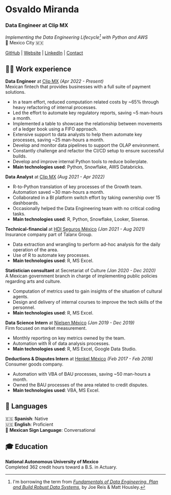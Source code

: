 # Osvaldo Miranda

### Data Engineer at Clip MX

_Implementing the Data Engineering Lifecycle[^1] with Python and AWS_ <br>
📌 Mexico City 🇲🇽 <br>

[GitHub](https://github.com/Quiroptero) |
 [Website](https://omiranda.dev) |
 [LinkedIn](https://www.linkedin.com/in/omiranda-dev/) |
 [Contact](mailto:hola@omiranda.dev)

## 👨‍💻 Work experience

**Data Engineer** at [Clip MX](https://www.clip.mx/) _(Apr 2022 - Present)_ <br>
Mexican fintech that provides businesses with a full suite of payment solutions.
  - In a team effort, reduced computation related costs by ~65% through heavy refactoring of internal processes.
  - Led the effort to automate key regulatory reports, saving ~5 man-hours a month.
  - Implemented a table to showcase the relationship between movements of a ledger book using a FIFO approach.
  - Extensive support to data analysts to help them automate key processes, saving ~25 man-hours a month.
  - Develop and monitor data pipelines to support the OLAP environment.
  - Constantly challenge and refactor the CI/CD setup to ensure successful builds.
  - Develop and improve internal Python tools to reduce boilerplate.
  - **Main technologies used**: Python, Snowflake, AWS Databricks.

**Data Analyst** at [Clip MX](https://www.clip.mx/) _(Aug 2021 - Apr 2022)_ <br>
  - R-to-Python translation of key processes of the Growth team. Automation saved ~30 man-hours a month.
  - Collaborated in a BI platform switch effort by taking ownership over 15 dashboards.
  - Occasionally helped the Data Engineering team with no critical coding tasks.
  - **Main technologies used**: R, Python, Snowflake, Looker, Sisense.

**Technical-financial** at [HDI Seguros México](https://www.hdi.com.mx/) _(Jan 2021 - Aug 2021)_ <br>
Insurance company part of Talanx Group.
  - Data extraction and wrangling to perform ad-hoc analysis for the daily operation of the area.
  - Use of R to automate key processes.
  - **Main technologies used**: R, MS Excel.

**Statistician consultant** at Secretariat of Culture  _(Jan 2020 - Dec 2020)_ <br>
A Mexican government branch in charge of implementing public policies regarding arts and culture.
  - Computation of metrics used to gain insights of the situation of cultural agents.
  - Design and delivery of internal courses to improve the tech skills of the personnel.
  - **Main technologies used**: R, MS Excel.

**Data Science Intern** at [Nielsen México](https://www.nielsen.com/about-us/locations/mexico/) _(Jan 2019 - Dec 2019)_ <br>
Firm focused on market measurement.
  - Monthly reporting on key metrics owned by the team.
  - Automation with R of data analysis processes.
  - **Main technologies used**: R, MS Excel, Google Data Studio.

**Deductions & Disputes Intern** at [Henkel México](https://www.henkel.mx/) _(Feb 2017 - Feb 2018)_ <br>
Consumer goods company.
  - Automation with VBA of BAU processes, saving ~50 man-hours a month.
  - Owned the BAU processes of the area related to credit disputes.
  - **Main technologies used**: VBA, MS Excel.

## 💬 Languages

🇪🇸 **Spanish**: Native <br>
🇺🇸 **English**: Proficient <br>
🧏 **Mexican Sign Language**: Conversational

## 🎓 Education

**National Autonomous University of Mexico** <br>
Completed 362 credit hours toward a B.S. in Actuary.

[^1]: I'm borrowing the term from _[Fundamentals of Data Engineering. Plan and Build Robust Data Systems](https://www.oreilly.com/library/view/fundamentals-of-data/9781098108298/)_, by Joe Reis & Matt Housley.
